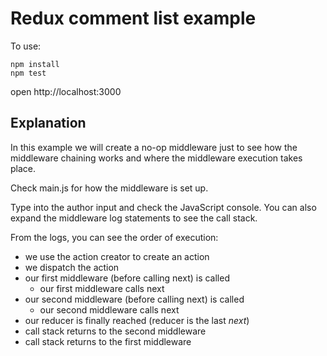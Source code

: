 # Redux comment list example

To use:
```
npm install
npm test
```

open http://localhost:3000

## Explanation

In this example we will create a no-op middleware just to see how the middleware chaining works 
and where the middleware execution takes place.

Check main.js for how the middleware is set up.

Type into the author input and check the JavaScript console.
You can also expand the middleware log statements to see the call stack.

From the logs, you can see the order of execution:

* we use the action creator to create an action
* we dispatch the action
* our first middleware (before calling next) is called
  * our first middleware calls next
* our second middleware (before calling next) is called
  * our second middleware calls next
* our reducer is finally reached (reducer is the last *next*)
* call stack returns to the second middleware
* call stack returns to the first middleware

